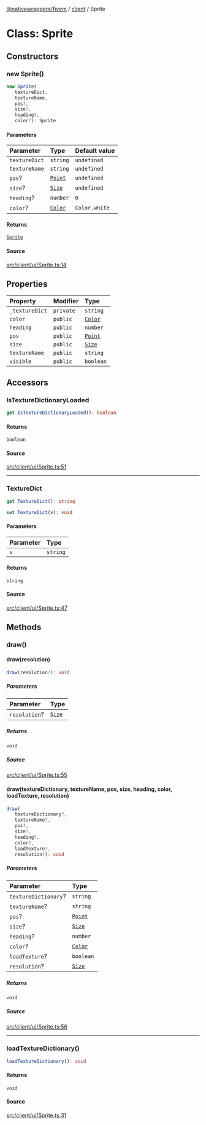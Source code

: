 [@nativewrappers/fivem](../../README.md) / [client](../README.md) / Sprite

# Class: Sprite

## Constructors

### new Sprite()

```ts
new Sprite(
   textureDict, 
   textureName, 
   pos?, 
   size?, 
   heading?, 
   color?): Sprite
```

#### Parameters

| Parameter | Type | Default value |
| :------ | :------ | :------ |
| `textureDict` | `string` | `undefined` |
| `textureName` | `string` | `undefined` |
| `pos`? | [`Point`](Point.md) | `undefined` |
| `size`? | [`Size`](Size.md) | `undefined` |
| `heading`? | `number` | `0` |
| `color`? | [`Color`](Color.md) | `Color.white` |

#### Returns

[`Sprite`](Sprite.md)

#### Source

[src/client/ui/Sprite.ts:14](https://github.com/nativewrappers/fivem/blob/dc30be651dd1d99507081f19ee3707fad2d3aa44/src/client/ui/Sprite.ts#L14)

## Properties

| Property | Modifier | Type |
| :------ | :------ | :------ |
| `_textureDict` | `private` | `string` |
| `color` | `public` | [`Color`](Color.md) |
| `heading` | `public` | `number` |
| `pos` | `public` | [`Point`](Point.md) |
| `size` | `public` | [`Size`](Size.md) |
| `textureName` | `public` | `string` |
| `visible` | `public` | `boolean` |

## Accessors

### IsTextureDictionaryLoaded

```ts
get IsTextureDictionaryLoaded(): boolean
```

#### Returns

`boolean`

#### Source

[src/client/ui/Sprite.ts:51](https://github.com/nativewrappers/fivem/blob/dc30be651dd1d99507081f19ee3707fad2d3aa44/src/client/ui/Sprite.ts#L51)

***

### TextureDict

```ts
get TextureDict(): string
```

```ts
set TextureDict(v): void
```

#### Parameters

| Parameter | Type |
| :------ | :------ |
| `v` | `string` |

#### Returns

`string`

#### Source

[src/client/ui/Sprite.ts:47](https://github.com/nativewrappers/fivem/blob/dc30be651dd1d99507081f19ee3707fad2d3aa44/src/client/ui/Sprite.ts#L47)

## Methods

### draw()

#### draw(resolution)

```ts
draw(resolution?): void
```

##### Parameters

| Parameter | Type |
| :------ | :------ |
| `resolution`? | [`Size`](Size.md) |

##### Returns

`void`

##### Source

[src/client/ui/Sprite.ts:55](https://github.com/nativewrappers/fivem/blob/dc30be651dd1d99507081f19ee3707fad2d3aa44/src/client/ui/Sprite.ts#L55)

#### draw(textureDictionary, textureName, pos, size, heading, color, loadTexture, resolution)

```ts
draw(
   textureDictionary?, 
   textureName?, 
   pos?, 
   size?, 
   heading?, 
   color?, 
   loadTexture?, 
   resolution?): void
```

##### Parameters

| Parameter | Type |
| :------ | :------ |
| `textureDictionary`? | `string` |
| `textureName`? | `string` |
| `pos`? | [`Point`](Point.md) |
| `size`? | [`Size`](Size.md) |
| `heading`? | `number` |
| `color`? | [`Color`](Color.md) |
| `loadTexture`? | `boolean` |
| `resolution`? | [`Size`](Size.md) |

##### Returns

`void`

##### Source

[src/client/ui/Sprite.ts:56](https://github.com/nativewrappers/fivem/blob/dc30be651dd1d99507081f19ee3707fad2d3aa44/src/client/ui/Sprite.ts#L56)

***

### loadTextureDictionary()

```ts
loadTextureDictionary(): void
```

#### Returns

`void`

#### Source

[src/client/ui/Sprite.ts:31](https://github.com/nativewrappers/fivem/blob/dc30be651dd1d99507081f19ee3707fad2d3aa44/src/client/ui/Sprite.ts#L31)
